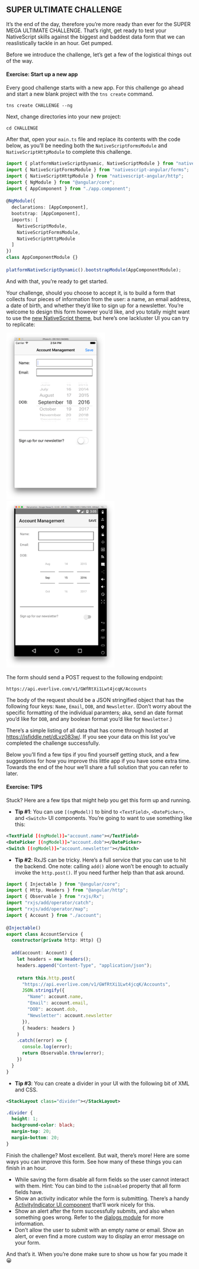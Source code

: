 ## SUPER ULTIMATE CHALLENGE

It’s the end of the day, therefore you’re more ready than ever for the SUPER MEGA ULTIMATE CHALLENGE. That’s right, get ready to test your NativeScript skills against the biggest and baddest data form that we can reaslistically tackle in an hour. Get pumped.

Before we introduce the challenge, let’s get a few of the logistical things out of the way.

<h4 class="exercise-start">
    <b>Exercise</b>: Start up a new app
</h4>

Every good challenge starts with a new app. For this challenge go ahead and start a new blank project with the `tns create` command.

```
tns create CHALLENGE --ng
```

Next, change directories into your new project:

```
cd CHALLENGE
```

After that, open your `main.ts` file and replace its contents with the code below, as you’ll be needing both the `NativeScriptFormsModule` and `NativeScriptHttpModule` to complete this challenge.

``` TypeScript
import { platformNativeScriptDynamic, NativeScriptModule } from "nativescript-angular/platform";
import { NativeScriptFormsModule } from "nativescript-angular/forms";
import { NativeScriptHttpModule } from "nativescript-angular/http";
import { NgModule } from "@angular/core";
import { AppComponent } from "./app.component";

@NgModule({
  declarations: [AppComponent],
  bootstrap: [AppComponent],
  imports: [
    NativeScriptModule,
    NativeScriptFormsModule,
    NativeScriptHttpModule
  ]
})
class AppComponentModule {}

platformNativeScriptDynamic().bootstrapModule(AppComponentModule);

```

And with that, you’re ready to get started.

<div class="exercise-end"></div>

Your challenge, should you choose to accept it, is to build a form that collects four pieces of information from the user: a name, an email address, a date of birth, and whether they’d like to sign up for a newsletter. You’re welcome to design this form however you’d like, and you totally might want to use the [new NativeScript theme](https://docs.nativescript.org/ui/theme), but here’s one lackluster UI you can try to replicate:

<img src="images/ios-form.png" style="height: 450px; border: 0;">
<img src="images/android-form.png" style="height: 450px; border: 0;">

The form should send a POST request to the following endpoint:

```
https://api.everlive.com/v1/GWfRtXi1Lwt4jcqK/Accounts
```

The body of the request should be a JSON stringified object that has the following four keys: `Name`, `Email`, `DOB`, and `Newsletter`. (Don’t worry about the specific formatting of the individual paramters; aka, send an date format you’d like for `DOB`, and any boolean format you’d like for `Newsletter`.)

There’s a simple listing of all data that has come through hosted at <https://jsfiddle.net/dLvz083w/>. If you see your data on this list you’ve completed the challenge successfully.

Below you’ll find a few tips if you find yourself getting stuck, and a few suggestions for how you improve this little app if you have some extra time. Towards the end of the hour we’ll share a full solution that you can refer to later.

<h4 class="exercise-start">
    <b>Exercise</b>: TIPS
</h4>

Stuck? Here are a few tips that might help you get this form up and running.

<div class="solution-start"></div>

* **Tip #1**: You can use `[(ngModel)]` to bind to `<TextField>`, `<DatePicker>`, and `<Switch>` UI components. You’re going to want to use something like this:

``` XML
<TextField [(ngModel)]="account.name"></TextField>
<DatePicker [(ngModel)]="account.dob"></DatePicker>
<Switch [(ngModel)]="account.newsletter"></Switch>
```

* **Tip #2**: RxJS can be tricky. Here’s a full service that you can use to hit the backend. One note: calling `add()` alone won’t be enough to actually invoke the `http.post()`. If you need further help than that ask around.

``` TypeScript
import { Injectable } from "@angular/core";
import { Http, Headers } from "@angular/http";
import { Observable } from "rxjs/Rx";
import "rxjs/add/operator/catch";
import "rxjs/add/operator/map";
import { Account } from "./account";

@Injectable()
export class AccountService {
  constructor(private http: Http) {}

  add(account: Account) {
    let headers = new Headers();
    headers.append("Content-Type", "application/json");

    return this.http.post(
      "https://api.everlive.com/v1/GWfRtXi1Lwt4jcqK/Accounts",
      JSON.stringify({
        "Name": account.name,
        "Email": account.email,
        "DOB": account.dob,
        "Newsletter": account.newsletter
      }),
      { headers: headers }
    )
    .catch((error) => {
      console.log(error);
      return Observable.throw(error);
    })
  }
}
```

* **Tip #3**: You can create a divider in your UI with the following bit of XML and CSS.

``` XML
<StackLayout class="divider"></StackLayout>
```

``` CSS
.divider {
  height: 1;
  background-color: black;
  margin-top: 20;
  margin-bottom: 20;
}
```

<div class="solution-end"></div>

<div class="exercise-end"></div>

Finish the challenge? Most excellent. But wait, there’s more! Here are some ways you can improve this form. See how many of these things you can finish in an hour.

- While saving the form disable all form fields so the user cannot interact with them. Hint: You can bind to the `isEnabled` property that all form fields have.
- Show an activity indicator while the form is submitting. There’s a handy [ActivityIndicator UI component](https://docs.nativescript.org/angular/code-samples/activity-indicator.html) that’ll work nicely for this.
- Show an alert after the form successfully submits, and also when something goes wrong. Refer to the [dialogs module](https://docs.nativescript.org/angular/ui/dialogs.html) for more information.
- Don’t allow the user to submit with an empty name or email. Show an alert, or even find a more custom way to display an error message on your form.

And that’s it. When you’re done make sure to show us how far you made it 😀

